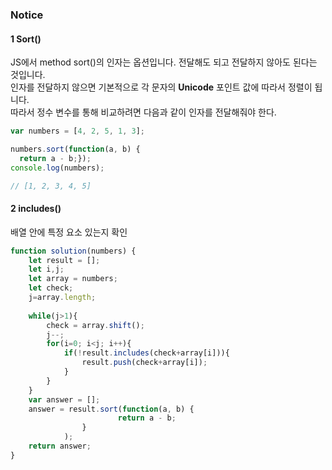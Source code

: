### Notice
#### 1 Sort()
JS에서 method sort()의 인자는 옵션입니다. 전달해도 되고 전달하지 않아도 된다는 것입니다. <br/>
인자를 전달하지 않으면 기본적으로 각 문자의 <strong>Unicode</strong> 포인트 값에 따라서 정렬이 됩니다. <br/>
따라서 정수 변수를 통해 비교하려면 다음과 같이 인자를 전달해줘야 한다.<br/>
```javascript
var numbers = [4, 2, 5, 1, 3];

numbers.sort(function(a, b) {
  return a - b;});
console.log(numbers);

// [1, 2, 3, 4, 5]
```
#### 2 includes()
배열 안에 특정 요소 있는지 확인<br/>

```javascript
function solution(numbers) {
    let result = [];
    let i,j;
    let array = numbers;
    let check;
    j=array.length;
    
    while(j>1){
        check = array.shift();
        j--;
        for(i=0; i<j; i++){
            if(!result.includes(check+array[i])){
                result.push(check+array[i]);
            }
        }
    }
    var answer = [];
    answer = result.sort(function(a, b) {
                        return a - b;
                }
            );
    return answer;
}
```
